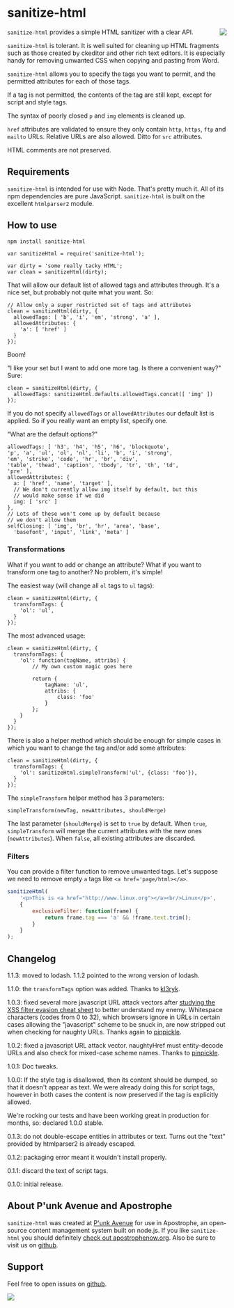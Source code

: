 # sanitize-html

<a href="http://apostrophenow.org/"><img src="https://raw.github.com/punkave/sanitize-html/master/logos/logo-box-madefor.png" align="right" /></a>

`sanitize-html` provides a simple HTML sanitizer with a clear API.

`sanitize-html` is tolerant. It is well suited for cleaning up HTML fragments such as those created by ckeditor and other rich text editors. It is especially handy for removing unwanted CSS when copying and pasting from Word.

`sanitize-html` allows you to specify the tags you want to permit, and the permitted attributes for each of those tags.

If a tag is not permitted, the contents of the tag are still kept, except for script and style tags.

The syntax of poorly closed `p` and `img` elements is cleaned up.

`href` attributes are validated to ensure they only contain `http`, `https`, `ftp` and `mailto` URLs. Relative URLs are also allowed. Ditto for `src` attributes.

HTML comments are not preserved.

## Requirements

`sanitize-html` is intended for use with Node. That's pretty much it. All of its npm dependencies are pure JavaScript. `sanitize-html` is built on the excellent `htmlparser2` module.

## How to use

    npm install sanitize-html

    var sanitizeHtml = require('sanitize-html');

    var dirty = 'some really tacky HTML';
    var clean = sanitizeHtml(dirty);

That will allow our default list of allowed tags and attributes through. It's a nice set, but probably not quite what you want. So:

    // Allow only a super restricted set of tags and attributes
    clean = sanitizeHtml(dirty, {
      allowedTags: [ 'b', 'i', 'em', 'strong', 'a' ],
      allowedAttributes: {
        'a': [ 'href' ]
      }
    });

Boom!

"I like your set but I want to add one more tag. Is there a convenient way?" Sure:

    clean = sanitizeHtml(dirty, {
      allowedTags: sanitizeHtml.defaults.allowedTags.concat([ 'img' ])
    });

If you do not specify `allowedTags` or `allowedAttributes` our default list is applied. So if you really want an empty list, specify one.

"What are the default options?"

    allowedTags: [ 'h3', 'h4', 'h5', 'h6', 'blockquote',
    'p', 'a', 'ul', 'ol', 'nl', 'li', 'b', 'i', 'strong',
    'em', 'strike', 'code', 'hr', 'br', 'div',
    'table', 'thead', 'caption', 'tbody', 'tr', 'th', 'td',
    'pre' ],
    allowedAttributes: {
      a: [ 'href', 'name', 'target' ],
      // We don't currently allow img itself by default, but this
      // would make sense if we did
      img: [ 'src' ]
    },
    // Lots of these won't come up by default because
    // we don't allow them
    selfClosing: [ 'img', 'br', 'hr', 'area', 'base',
      'basefont', 'input', 'link', 'meta' ]

### Transformations

What if you want to add or change an attribute? What if you want to transform one tag to another? No problem, it's simple!

The easiest way (will change all `ol` tags to `ul` tags):

    clean = sanitizeHtml(dirty, {
      transformTags: {
        'ol': 'ul',
      }
    });

The most advanced usage:

    clean = sanitizeHtml(dirty, {
      transformTags: {
        'ol': function(tagName, attribs) {
            // My own custom magic goes here

            return {
                tagName: 'ul',
                attribs: {
                    class: 'foo'
                }
            };
        }
      }
    });

There is also a helper method which should be enough for simple cases in which you want to change the tag and/or add some attributes:

    clean = sanitizeHtml(dirty, {
      transformTags: {
        'ol': sanitizeHtml.simpleTransform('ul', {class: 'foo'}),
      }
    });

The `simpleTransform` helper method has 3 parameters:

    simpleTransform(newTag, newAttributes, shouldMerge)

The last parameter (`shouldMerge`) is set to `true` by default. When `true`, `simpleTransform` will merge the current attributes with the new ones (`newAttributes`). When `false`, all existing attributes are discarded.

### Filters

You can provide a filter function to remove unwanted tags. Let's suppose we need to remove empty `a` tags like `<a href='page/html></a>`.
```javascript
sanitizeHtml(
    '<p>This is <a href="http://www.linux.org"></a><br/>Linux</p>',
    {
        exclusiveFilter: function(frame) {
            return frame.tag === 'a' && !frame.text.trim();
        }
    }
);
```

## Changelog

1.1.3: moved to lodash. 1.1.2 pointed to the wrong version of lodash.

1.1.0: the `transformTags` option was added. Thanks to [kl3ryk](https://github.com/kl3ryk).

1.0.3: fixed several more javascript URL attack vectors after [studying the XSS filter evasion cheat sheet](https://www.owasp.org/index.php/XSS_Filter_Evasion_Cheat_Sheet) to better understand my enemy. Whitespace characters (codes from 0 to 32), which browsers ignore in URLs in certain cases allowing the "javascript" scheme to be snuck in, are now stripped out when checking for naughty URLs. Thanks again to [pinpickle](https://github.com/pinpickle).

1.0.2: fixed a javascript URL attack vector. naughtyHref must entity-decode URLs and also check for mixed-case scheme names. Thanks to [pinpickle](https://github.com/pinpickle).

1.0.1: Doc tweaks.

1.0.0: If the style tag is disallowed, then its content should be dumped, so that it doesn't appear as text. We were already doing this for script tags, however in both cases the content is now preserved if the tag is explicitly allowed.

We're rocking our tests and have been working great in production for months, so: declared 1.0.0 stable.

0.1.3: do not double-escape entities in attributes or text. Turns out the "text" provided by htmlparser2 is already escaped.

0.1.2: packaging error meant it wouldn't install properly.

0.1.1: discard the text of script tags.

0.1.0: initial release.

## About P'unk Avenue and Apostrophe

`sanitize-html` was created at [P'unk Avenue](http://punkave.com) for use in Apostrophe, an open-source content management system built on node.js. If you like `sanitize-html` you should definitely [check out apostrophenow.org](http://apostrophenow.org). Also be sure to visit us on [github](http://github.com/punkave).

## Support

Feel free to open issues on [github](http://github.com/punkave/sanitize-html).

<a href="http://punkave.com/"><img src="https://raw.github.com/punkave/sanitize-html/master/logos/logo-box-builtby.png" /></a>

